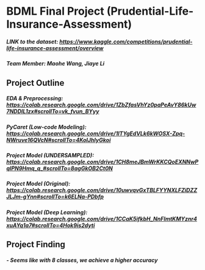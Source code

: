 # BDML Final Project (Prudential-Life-Insurance-Assessment)
##### LINK to the dataset: https://www.kaggle.com/competitions/prudential-life-insurance-assessment/overview
##### Team Member: Maohe Wang, Jiaye Li
## Project Outline
##### EDA & Preprocessing: https://colab.research.google.com/drive/1ZbZfasVhYz0paPeAvY86kUw7NDDIL1zx#scrollTo=vk_fvun_BYyy
##### PyCaret (Low-code Modeling): https://colab.research.google.com/drive/1lTYgEdVLk6kWOSX-Zpq-NWruve16QVcN#scrollTo=4KolJhIyGkoi 
##### Project Model (UNDERSAMPLED): https://colab.research.google.com/drive/1CH8meJBmWrKKCQoEXNNwPqIPN9Hmq_q_#scrollTo=8agGkOB2Ct0N
##### Project Model (Original): https://colab.research.google.com/drive/10uwvqvGxTBLFYYNXLFZiDZZJLJm-gYnn#scrollTo=k6ELNa-PDbfp
##### Project Model (Deep Learning): https://colab.research.google.com/drive/1CCaK5ifkbH_NnFImtKMYznr4xuAYq1a7#scrollTo=4Hok9is2dyti
## Project Finding
##### - Seems like with 8 classes, we achieve a higher accuracy

